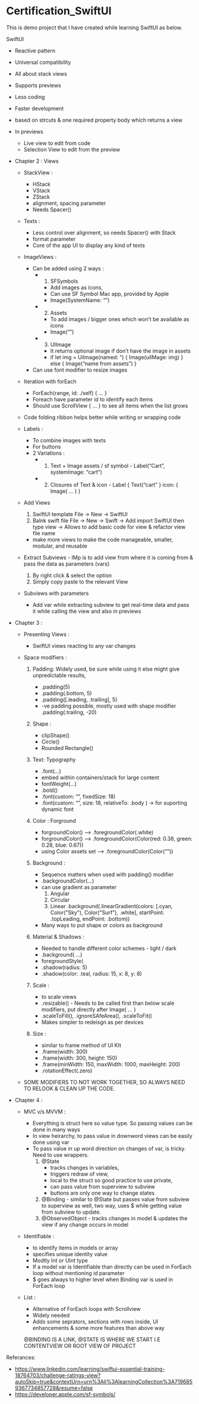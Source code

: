 # Certification_SwiftUI

This is demo project that I have created while learning SwiftUI as below. 
 
SwiftUI
- Reactive pattern
- Universal compatibility
- All about stack views
- Supports previews
- Less coding
- Faster development
- based on strcuts & one required property body which returns a view

- In previews 
    - Live view to edit from code
    - Selection View to edit from the preview
    
- Chapter 2 : Views
    - StackView : 
        - HStack
        - VStack
        - ZStack
        - alignment, spacing parameter
        - Needs Spacer()
    - Texts :
        - Less control over alignment, so needs Spacer() with Stack
        - format parameter 
        - Core of the app UI to display any kind of texts
    - ImageViews :
        - Can be added using 2 ways :
            - 1. SFSymbols 
                - Add images as icons, 
                - Can use SF Symbol Mac app, provided by Apple
                - Image(SystemName: “<name of image>”)
            - 2. Assets 
                - To add images / bigger ones which won’t be available as icons
                - Image(“<name of image>”)
            - 3. UIImage
                - It returns optional image if don’t have the image in assets
                - if let img = UiImage(named: “<name>) { Image(uiIMage: img) } else { Image(“name from assets”) }
        - Can use font modifier to resize images
    - Iteration with forEach
        - ForEach(range, id: ./self) { … }
        - Foreach have parameter id to identify each items
        - Should use ScrollView { … } to see all items when the list grows
    - Code folding ribbon helps better while writing or wrapping code
    - Labels :
        - To combine images with texts
        - For buttons
        - 2 Variations : 
            - 1. Text + Image assets / sf symbol - Label(“Cart”, systemImage: “cart”)
            - 2. Closures of Text & icon - Label { Text(“cart” } icon: { Image( … ) }

    - Add Views
        1. SwiftUI template File -> New -> SwiftUI
        2. Balnk swift file File -> New -> Swift -> Add import SwiftUI then type view -> Allows to add basic code for view & refactor view file name
        - make more views to make the code manageable, smaller, modular, and reusable

    - Extract Subviews - IMp is to add view from where it is coming from & pass the data as parameters (vars)
        1. By right click & select the option 
        2. Simply copy paste to the relevant View

   - Subviews with parameters
        - Add var while extracting subview to get real-time data and pass it while calling the view and also in previews

- Chapter 3 :
    - Presenting Views :
        - SwiftUI views reacting to any var changes

    - Space modifiers :
        1. Padding: Widely used, be sure while using it else might give unpredictable results, 
            - .padding(5)
            - .padding(.bottom, 5)
            - .padding([.leading, .trailing], 5)
            - -ve padding possible, mostly used with shape modifier .padding(.trailing, -20)

        2. Shape : 
            - clipShape()
            - Circle()
            - Rounded Rectangle()

        3. Text: Typography
            - .font(…)
            - embed within containers/stack for large content
            - fontWeight(…) 
            - .bold()
            - .font(custom: “<font name>”, fixedSize: 18)
            - .font(custom: “<font name>”, size: 18, relativeTo: .body ) -> for suporting dynamic font

        4. Color : Forground
            - forgroundColor(<system color>) —> .foregroundColor(.white)
            - forgroundColor(<custom color>) —> .foregroundColor(Color(red: 0.38, green: 0.28, blue: 0.67))
            - using Color assets set —> .foregroundColor(Color(“<color asset name>”))

        5. Background : 
            - Sequence matters when used with padding() modifier
            - .backgroundColor(…)
            - can use gradient as parameter
                1. Angular
                2. Circular
                3. Linear
                .background(.linearGradient(colors: [.cyan, Color("Sky"), Color("Surf"), .white], startPoint: .topLeading, endPoint: .bottom))
            - Many ways to put shape or colors as background

        6. Material & Shadows :
            - Needed to handle different color schemes - light / dark
            - .background(<material style> …)
            - foregroundStyle(
            -  .shadow(radius: 5)
            -  .shadow(color: .teal, radius: 15, x: 8, y: 8)

        7. Scale :
            - to scale views
            - .resizable() - Needs to be called first than below scale modifiers, put directly after Image( … )
            - .scaleToFill(), .ignoreSAfeArea(), .scaleToFit()
            - Makes simpler to redeisgn as per devices

        8. Size :
            - similar to frame method of UI KIt
            - .frame(width: 300)
            - .frame(width: 300, height: 150)
            - .frame(minWidth: 150, maxWidth: 1000, maxHeight: 200)
            - .rotationEffect(.zero)

    - SOME MODIFIERS TO NOT WORK TOGETHER, SO ALWAYS NEED TO RELOOK & CLEAN UP THE CODE.
    
- Chapter 4 :
    - MVC v/s MVVM : 
        - Everything is struct here so value type. So passing values can be done in many ways 
        - In view heirarchy, to pass value in downword views can be easily done using var
        - To pass value in up word direction on changes of var, is tricky. Need to use wrappers.
            1. @State 
                - tracks changes in variables, 
                - triggers redraw of view, 
                - local to the struct so good practice to use private, 
                - can pass value from superview to subview
                - buttons are only one way to change states
            2. @Binding - similar to @State but passes value from subview to superview as well, two way, uses $ while getting value from subview to update.
            3. @ObservedObject - tracks changes in model & updates the view if any change occurs in model
    
    - Identifiable :
        - to identify items in models or array
        - specifies unique identity value
        - Modtly Int or UInt type
        - If a model var is Identifiable than directly can be used in ForEach loop without mentioning id parameter
        - $ goes always to higher level when Binding var is used in ForEach loop
    
    - List : 
        - Alternative of ForEach loops with Scrollview
        - Widely needed
        - Adds some seprators, sections with rows inside, UI enhancements & some more features than above way
        
        @BINDING IS A LINK, @STATE IS WHERE WE START I.E CONTENTVIEW OR ROOT VIEW OF PROJECT
    
    
    
    
Referances: 

- https://www.linkedin.com/learning/swiftui-essential-training-18764703/challenge-ratings-view?autoSkip=true&contextUrn=urn%3Ali%3AlearningCollection%3A7196859367734857728&resume=false
- https://developer.apple.com/sf-symbols/

